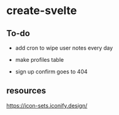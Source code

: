 # create-svelte

## To-do 
- add cron to wipe user notes every day
 
- make profiles table
- sign up confirm goes to 404

## resources

https://icon-sets.iconify.design/

 